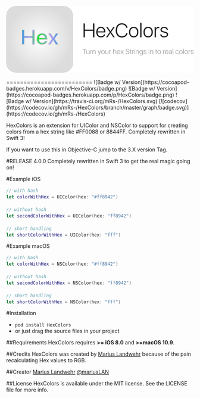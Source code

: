 <p align="center">
    <img src="HexColors.png" alt="HexColors" title="HexColors">
</p>
=========================
![Badge w/ Version](https://cocoapod-badges.herokuapp.com/v/HexColors/badge.png)
![Badge w/ Version](https://cocoapod-badges.herokuapp.com/p/HexColors/badge.png)
![Badge w/ Version](https://travis-ci.org/mRs-/HexColors.svg)
[![codecov](https://codecov.io/gh/mRs-/HexColors/branch/master/graph/badge.svg)](https://codecov.io/gh/mRs-/HexColors)

HexColors is an extension for UIColor and NSColor to support for creating colors from a hex string like #FF0088 or 8844FF. Completely rewritten in Swift 3!

If you want to use this in Objective-C jump to the 3.X version Tag.

#RELEASE 4.0.0
Completely rewritten in Swift 3 to get the real magic going on!

#Example iOS
``` swift
// with hash
let colorWithHex = UIColor(hex: "#ff8942")

// without hash
let secondColorWithHex = UIColor(hex: "ff8942")

// short handling
let shortColorWithHex = UIColor(hex: "fff")
```

#Example macOS
``` swift
// with hash
let colorWithHex = NSColor(hex: "#ff8942")

// without hash
let secondColorWithHex = NSColor(hex: "ff8942")

// short handling
let shortColorWithHex = NSColor(hex: "fff")
```

#Installation
* `pod install HexColors`
* or just drag the source files in your project

##Requirements
HexColors requires **>= iOS 8.0** and **>=macOS 10.9**.

##Credits
HexColors was created by [Marius Landwehr](https://github.com/mRs-) because of the pain recalculating Hex values to RGB.

##Creator
[Marius Landwehr](https://github.com/mRs-) [@mariusLAN](https://twitter.com/mariusLAN)

##License
HexColors is available under the MIT license. See the LICENSE file for more info.
